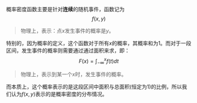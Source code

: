 概率密度函数主要是针对**连续**的随机事件，函数记为
$$
f(x,y)
$$
> 物理上，表示：点$x$发生事件的概率是$y$。

特别的，因为概率的定义，这个函数对于所有$x$的概率，其概率和为1。而对于一段区间，发生事件的概率则需要通过通过面积来求，即：
$$
F(x) = \int_{-\infty}^{x} f(t) dt
$$
> 物理上，表示到某一个$x$时，发生事件的概率。

而本质上，这个概率表示的是这段区间中面积与总面积(恒定为1)的比例，所以我们认为$f(x,y)$表示的是概率密度的分布情况。